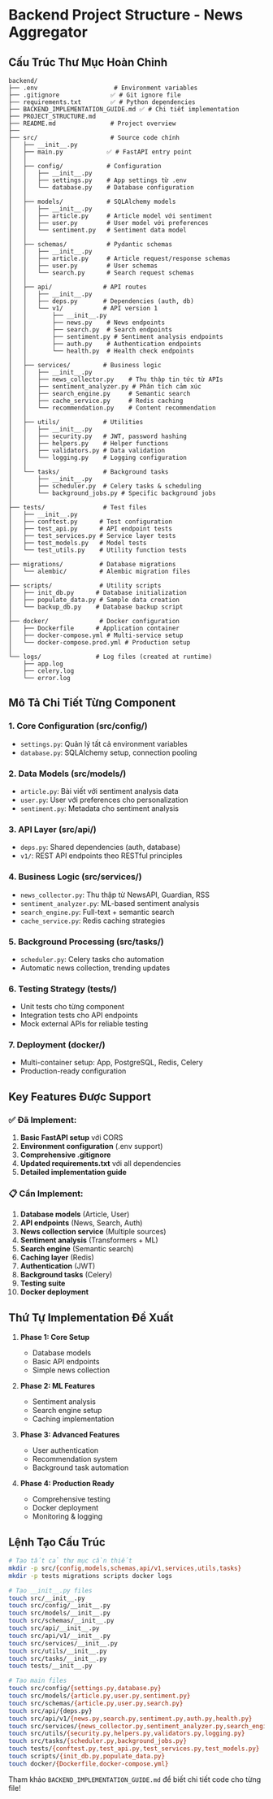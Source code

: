 # Backend Project Structure - News Aggregator

## Cấu Trúc Thư Mục Hoàn Chỉnh

```
backend/
├── .env                     # Environment variables
├── .gitignore              ✅ # Git ignore file  
├── requirements.txt        ✅ # Python dependencies
├── BACKEND_IMPLEMENTATION_GUIDE.md ✅ # Chi tiết implementation
├── PROJECT_STRUCTURE.md    
├── README.md               # Project overview
├── 
├── src/                    # Source code chính
│   ├── __init__.py
│   ├── main.py            ✅ # FastAPI entry point
│   │
│   ├── config/            # Configuration
│   │   ├── __init__.py
│   │   ├── settings.py    # App settings từ .env
│   │   └── database.py    # Database configuration
│   │
│   ├── models/            # SQLAlchemy models
│   │   ├── __init__.py
│   │   ├── article.py     # Article model với sentiment
│   │   ├── user.py        # User model với preferences
│   │   └── sentiment.py   # Sentiment data model
│   │
│   ├── schemas/           # Pydantic schemas
│   │   ├── __init__.py
│   │   ├── article.py     # Article request/response schemas
│   │   ├── user.py        # User schemas
│   │   └── search.py      # Search request schemas
│   │
│   ├── api/              # API routes
│   │   ├── __init__.py
│   │   ├── deps.py       # Dependencies (auth, db)
│   │   └── v1/           # API version 1
│   │       ├── __init__.py
│   │       ├── news.py    # News endpoints
│   │       ├── search.py  # Search endpoints
│   │       ├── sentiment.py # Sentiment analysis endpoints
│   │       ├── auth.py    # Authentication endpoints
│   │       └── health.py  # Health check endpoints
│   │
│   ├── services/         # Business logic
│   │   ├── __init__.py
│   │   ├── news_collector.py    # Thu thập tin tức từ APIs
│   │   ├── sentiment_analyzer.py # Phân tích cảm xúc
│   │   ├── search_engine.py     # Semantic search
│   │   ├── cache_service.py     # Redis caching
│   │   └── recommendation.py    # Content recommendation
│   │
│   ├── utils/            # Utilities
│   │   ├── __init__.py
│   │   ├── security.py   # JWT, password hashing
│   │   ├── helpers.py    # Helper functions
│   │   ├── validators.py # Data validation
│   │   └── logging.py    # Logging configuration
│   │
│   └── tasks/            # Background tasks
│       ├── __init__.py
│       ├── scheduler.py  # Celery tasks & scheduling
│       └── background_jobs.py # Specific background jobs
│
├── tests/                # Test files
│   ├── __init__.py
│   ├── conftest.py      # Test configuration
│   ├── test_api.py      # API endpoint tests
│   ├── test_services.py # Service layer tests
│   ├── test_models.py   # Model tests
│   └── test_utils.py    # Utility function tests
│
├── migrations/          # Database migrations
│   └── alembic/         # Alembic migration files
│
├── scripts/             # Utility scripts
│   ├── init_db.py      # Database initialization
│   ├── populate_data.py # Sample data creation
│   └── backup_db.py    # Database backup script
│
├── docker/              # Docker configuration
│   ├── Dockerfile      # Application container
│   ├── docker-compose.yml # Multi-service setup
│   └── docker-compose.prod.yml # Production setup
│
└── logs/               # Log files (created at runtime)
    ├── app.log
    ├── celery.log
    └── error.log
```

## Mô Tả Chi Tiết Từng Component

### 1. **Core Configuration (src/config/)**
- `settings.py`: Quản lý tất cả environment variables
- `database.py`: SQLAlchemy setup, connection pooling

### 2. **Data Models (src/models/)**
- `article.py`: Bài viết với sentiment analysis data
- `user.py`: User với preferences cho personalization
- `sentiment.py`: Metadata cho sentiment analysis

### 3. **API Layer (src/api/)**
- `deps.py`: Shared dependencies (auth, database)
- `v1/`: REST API endpoints theo RESTful principles

### 4. **Business Logic (src/services/)**
- `news_collector.py`: Thu thập từ NewsAPI, Guardian, RSS
- `sentiment_analyzer.py`: ML-based sentiment analysis
- `search_engine.py`: Full-text + semantic search
- `cache_service.py`: Redis caching strategies

### 5. **Background Processing (src/tasks/)**
- `scheduler.py`: Celery tasks cho automation
- Automatic news collection, trending updates

### 6. **Testing Strategy (tests/)**
- Unit tests cho từng component
- Integration tests cho API endpoints
- Mock external APIs for reliable testing

### 7. **Deployment (docker/)**
- Multi-container setup: App, PostgreSQL, Redis, Celery
- Production-ready configuration

## Key Features Được Support

### ✅ Đã Implement:
1. **Basic FastAPI setup** với CORS
2. **Environment configuration** (.env support)
3. **Comprehensive .gitignore**
4. **Updated requirements.txt** với all dependencies
5. **Detailed implementation guide**

### 📋 Cần Implement:
1. **Database models** (Article, User)
2. **API endpoints** (News, Search, Auth)
3. **News collection service** (Multiple sources)
4. **Sentiment analysis** (Transformers + ML)
5. **Search engine** (Semantic search)
6. **Caching layer** (Redis)
7. **Authentication** (JWT)
8. **Background tasks** (Celery)
9. **Testing suite**
10. **Docker deployment**

## Thứ Tự Implementation Đề Xuất

1. **Phase 1: Core Setup**
   - Database models
   - Basic API endpoints
   - Simple news collection

2. **Phase 2: ML Features**
   - Sentiment analysis
   - Search engine setup
   - Caching implementation

3. **Phase 3: Advanced Features**
   - User authentication
   - Recommendation system
   - Background task automation

4. **Phase 4: Production Ready**
   - Comprehensive testing
   - Docker deployment
   - Monitoring & logging

## Lệnh Tạo Cấu Trúc

```bash
# Tạo tất cả thư mục cần thiết
mkdir -p src/{config,models,schemas,api/v1,services,utils,tasks}
mkdir -p tests migrations scripts docker logs

# Tạo __init__.py files
touch src/__init__.py
touch src/config/__init__.py
touch src/models/__init__.py
touch src/schemas/__init__.py
touch src/api/__init__.py
touch src/api/v1/__init__.py
touch src/services/__init__.py
touch src/utils/__init__.py
touch src/tasks/__init__.py
touch tests/__init__.py

# Tạo main files
touch src/config/{settings.py,database.py}
touch src/models/{article.py,user.py,sentiment.py}
touch src/schemas/{article.py,user.py,search.py}
touch src/api/{deps.py}
touch src/api/v1/{news.py,search.py,sentiment.py,auth.py,health.py}
touch src/services/{news_collector.py,sentiment_analyzer.py,search_engine.py,cache_service.py}
touch src/utils/{security.py,helpers.py,validators.py,logging.py}
touch src/tasks/{scheduler.py,background_jobs.py}
touch tests/{conftest.py,test_api.py,test_services.py,test_models.py}
touch scripts/{init_db.py,populate_data.py}
touch docker/{Dockerfile,docker-compose.yml}
```

Tham khảo `BACKEND_IMPLEMENTATION_GUIDE.md` để biết chi tiết code cho từng file!
